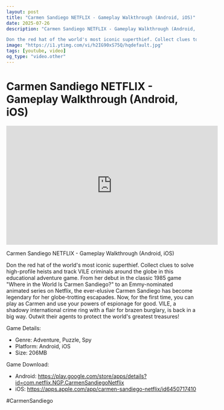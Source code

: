 ```yaml
---
layout: post
title: "Carmen Sandiego NETFLIX - Gameplay Walkthrough (Android, iOS)"
date: 2025-07-26
description: "Carmen Sandiego NETFLIX - Gameplay Walkthrough (Android, iOS)

Don the red hat of the world's most iconic superthief. Collect clues to solve high-profil..."
image: "https://i1.ytimg.com/vi/h2IG90xS75Q/hqdefault.jpg"
tags: [youtube, video]
og_type: "video.other"
---
```


<script type="application/ld+json">
{
  "@context": "http://schema.org",
  "@type": "VideoObject",
  "name": "Carmen Sandiego NETFLIX - Gameplay Walkthrough (Android, iOS)",
  "description": "Carmen Sandiego NETFLIX - Gameplay Walkthrough (Android, iOS)\n\nDon the red hat of the world's most iconic superthief. Collect clues to solve high-profile heists and track VILE criminals around the globe in this educational adventure game. From her debut in the classic 1985 game \\\"Where in the World Is Carmen Sandiego?\\\" to an Emmy-nominated animated series on Netflix, the ever-elusive Carmen Sandiego has become legendary for her globe-trotting escapades. Now, for the first time, you can play as Carmen and use your powers of espionage for good. VILE, a shadowy international crime ring with a flair for brazen burglary, is back in a big way. Outwit their agents to protect the world's greatest treasures!\n\nGame Details:\n\n- Genre: Adventure, Puzzle, Spy\n- Platform: Android, iOS\n- Size: 206MB\n\nGame Download:\n\n- Android: https://play.google.com/store/apps/details?id=com.netflix.NGP.CarmenSandiegoNetflix\n- iOS: https://apps.apple.com/app/carmen-sandiego-netflix/id6450717410\n\n#CarmenSandiego",
  "thumbnailUrl": "https://i1.ytimg.com/vi/h2IG90xS75Q/hqdefault.jpg",
  "uploadDate": "2025-07-26T10:27:00",
  "embedUrl": "https://www.youtube.com/embed/h2IG90xS75Q",
  "publisher": {
    "@type": "Person",
    "name": "Celo Zaga"
  },
  "mainEntityOfPage": {
    "@type": "WebPage",
    "@id": "https://celozaga.github.io/2025/07/26/carmen-sandiego-netflix---gameplay-walkthrough-(android,-ios)-h2IG90xS75Q.html"
  },
  "duration": "PT0M0S"
}
</script>

<script type="application/ld+json">
{
  "@context": "http://schema.org",
  "@type": "BlogPosting",
  "headline": "Carmen Sandiego NETFLIX - Gameplay Walkthrough (Android, iOS)",
  "image": "https://i1.ytimg.com/vi/h2IG90xS75Q/hqdefault.jpg",
  "publisher": {
    "@type": "Person",
    "name": "Celo Zaga"
  },
  "url": "https://celozaga.github.io/2025/07/26/carmen-sandiego-netflix---gameplay-walkthrough-(android,-ios)-h2IG90xS75Q.html",
  "datePublished": "2025-07-26T10:27:00",
  "dateCreated": "2025-07-26T10:27:00",
  "dateModified": "2025-07-26T10:27:00",
  "description": "Carmen Sandiego NETFLIX - Gameplay Walkthrough (Android, iOS)\n\nDon the red hat of the world's most iconic superthief. Collect clues to solve high-profil...",
  "author": {
    "@type": "Person",
    "name": "Celo Zaga"
  },
  "mainEntityOfPage": {
    "@type": "WebPage",
    "@id": "https://celozaga.github.io/2025/07/26/carmen-sandiego-netflix---gameplay-walkthrough-(android,-ios)-h2IG90xS75Q.html"
  }
}
</script>

<h1 class="youtube-post-title">Carmen Sandiego NETFLIX - Gameplay Walkthrough (Android, iOS)</h1>

<iframe width="560" height="315" src="https://www.youtube.com/embed/h2IG90xS75Q" class="youtube-post-embed" frameborder="0" allowfullscreen></iframe>

<p class="youtube-post-description">Carmen Sandiego NETFLIX - Gameplay Walkthrough (Android, iOS)

Don the red hat of the world's most iconic superthief. Collect clues to solve high-profile heists and track VILE criminals around the globe in this educational adventure game. From her debut in the classic 1985 game "Where in the World Is Carmen Sandiego?" to an Emmy-nominated animated series on Netflix, the ever-elusive Carmen Sandiego has become legendary for her globe-trotting escapades. Now, for the first time, you can play as Carmen and use your powers of espionage for good. VILE, a shadowy international crime ring with a flair for brazen burglary, is back in a big way. Outwit their agents to protect the world's greatest treasures!

Game Details:

- Genre: Adventure, Puzzle, Spy
- Platform: Android, iOS
- Size: 206MB

Game Download:

- Android: https://play.google.com/store/apps/details?id=com.netflix.NGP.CarmenSandiegoNetflix
- iOS: https://apps.apple.com/app/carmen-sandiego-netflix/id6450717410

#CarmenSandiego</p>
